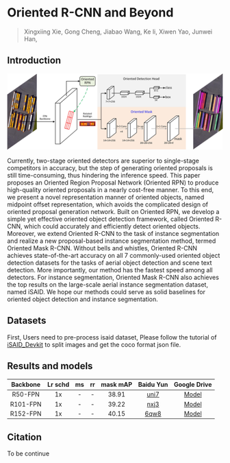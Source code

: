 # Oriented R-CNN and Beyond

> Xingxiing Xie, Gong Cheng, Jiabao Wang, Ke li, Xiwen Yao, Junwei Han,

## Introduction

![illustration](illustration.jpg)

Currently, two-stage oriented detectors are superior to single-stage competitors in accuracy, but the step of generating oriented proposals is still time-consuming, thus hindering the inference speed. This paper proposes an Oriented Region Proposal Network (Oriented RPN) to produce high-quality oriented proposals in a nearly cost-free manner. To this end, we present a novel representation manner of oriented objects, named midpoint offset representation, which avoids the complicated design of oriented proposal generation network. Built on Oriented RPN, we develop a simple yet effective oriented object detection framework, called Oriented R-CNN, which could accurately and efficiently detect oriented objects. Moreover, we extend Oriented R-CNN to the task of instance segmentation and realize a new proposal-based instance segmentation method, termed Oriented Mask R-CNN. Without bells and whistles, Oriented R-CNN achieves state-of-the-art accuracy on all 7 commonly-used oriented object detection datasets for the tasks of aerial object detection and scene text detection. More importantly, our method has the fastest speed among all detectors. For instance segmentation, Oriented Mask R-CNN also achieves the top results on the large-scale aerial instance segmentation dataset, named iSAID. We hope our methods could serve as solid baselines for oriented object detection and instance segmentation.

## Datasets

First, Users need to pre-process isaid dataset, Please follow the tutorial of [iSAID_Devkit](https://github.com/CAPTAIN-WHU/iSAID_Devkit) to split images and get the coco format json file.

## Results and models

| Backbone | Lr schd | ms | rr | mask mAP |                         Baidu Yun                         | Google Drive |
|:--------:|:-------:|:--:|:--:|:--------:|:---------------------------------------------------------:|:------------:|
|  R50-FPN |    1x   |  - |  - |   38.91  |  [uni7](https://pan.baidu.com/s/1holNWQ0MNpgGLs-8ctx-zQ)  |   [Model](https://drive.google.com/file/d/1JzxO6no_AnitZkEvdWkPRVwxtOV8KvGW/view?usp=sharing) |
| R101-FPN |    1x   |  - |  - |   39.22  |  [nxj3](https://pan.baidu.com/s/1AjbMhGLWNJ0aDuboexTx5A)  |   [Model](https://drive.google.com/file/d/1MlXX8MX4XpSVHzvPSIib4rq4Rkqfxs9O/view?usp=sharing)  |
| R152-FPN |    1x   |  - |  - |   40.15  |  [6qw8](https://pan.baidu.com/s/1vD6l4hX6VoxPx35qAq592A)  |   [Model](https://drive.google.com/file/d/1NJnuLiISFm6MH6_MjHt1JEnPHtc61B35/view?usp=sharing) |

## Citation

To be continue
